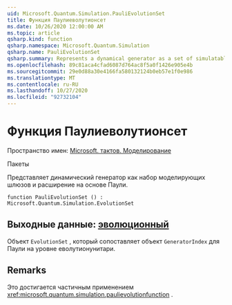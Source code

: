 ```yaml
---
uid: Microsoft.Quantum.Simulation.PauliEvolutionSet
title: Функция Паулиеволутионсет
ms.date: 10/26/2020 12:00:00 AM
ms.topic: article
qsharp.kind: function
qsharp.namespace: Microsoft.Quantum.Simulation
qsharp.name: PauliEvolutionSet
qsharp.summary: Represents a dynamical generator as a set of simulatable gates and an expansion in the Pauli basis.
ms.openlocfilehash: 89c81aca4cfad6087d764ac8f5a0f1426e905e4b
ms.sourcegitcommit: 29e0d88a30e4166fa580132124b0eb57e1f0e986
ms.translationtype: MT
ms.contentlocale: ru-RU
ms.lasthandoff: 10/27/2020
ms.locfileid: "92732104"
---
```

# <a name="paulievolutionset-function"></a>Функция Паулиеволутионсет

Пространство имен: [Microsoft. тактов. Моделирование](xref:Microsoft.Quantum.Simulation)

Пакеты [](https://nuget.org/packages/)


Представляет динамический генератор как набор моделирующих шлюзов и расширение на основе Паули.

```qsharp
function PauliEvolutionSet () : Microsoft.Quantum.Simulation.EvolutionSet
```


## <a name="output--evolutionset"></a>Выходные данные: [эволюционный](xref:Microsoft.Quantum.Simulation.EvolutionSet)

Объект `EvolutionSet` , который сопоставляет объект `GeneratorIndex` для Паули на уровне еволутионунитари.

## <a name="remarks"></a>Remarks

Это достигается частичным применением <xref:microsoft.quantum.simulation.paulievolutionfunction> .